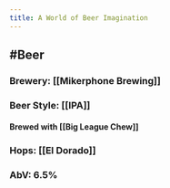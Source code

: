 ```yaml
---
title: A World of Beer Imagination
---
```


## #Beer
### Brewery: [[Mikerphone Brewing]]

### Beer Style: [[IPA]]
#### Brewed with [[Big League Chew]]

### Hops: [[El Dorado]]

### AbV: 6.5%
